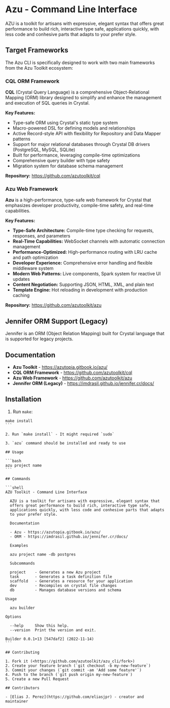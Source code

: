 # Azu - Command Line Interface

AZU is a toolkit for artisans with expressive, elegant syntax that
offers great performance to build rich, interactive type safe, applications
quickly, with less code and conhesive parts that adapts to your prefer style.

## Target Frameworks

The Azu CLI is specifically designed to work with two main frameworks from the Azu Toolkit ecosystem:

### CQL ORM Framework

**CQL** (Crystal Query Language) is a comprehensive Object-Relational Mapping (ORM) library designed to simplify and enhance the management and execution of SQL queries in Crystal.

**Key Features:**

- Type-safe ORM using Crystal's static type system
- Macro-powered DSL for defining models and relationships
- Active Record-style API with flexibility for Repository and Data Mapper patterns
- Support for major relational databases through Crystal DB drivers (PostgreSQL, MySQL, SQLite)
- Built for performance, leveraging compile-time optimizations
- Comprehensive query builder with type safety
- Migration system for database schema management

**Repository:** https://github.com/azutoolkit/cql

### Azu Web Framework

**Azu** is a high-performance, type-safe web framework for Crystal that emphasizes developer productivity, compile-time safety, and real-time capabilities.

**Key Features:**

- **Type-Safe Architecture:** Compile-time type checking for requests, responses, and parameters
- **Real-Time Capabilities:** WebSocket channels with automatic connection management
- **Performance-Optimized:** High-performance routing with LRU cache and path optimization
- **Developer Experience:** Comprehensive error handling and flexible middleware system
- **Modern Web Patterns:** Live components, Spark system for reactive UI updates
- **Content Negotiation:** Supporting JSON, HTML, XML, and plain text
- **Template Engine:** Hot reloading in development with production caching

**Repository:** https://github.com/azutoolkit/azu

## Jennifer ORM Support (Legacy)

Jennifer is an ORM (Object Relation Mapping) built for Crystal language that is supported for legacy projects.

## Documentation

- **Azu Toolkit** - <https://azutopia.gitbook.io/azu/>
- **CQL ORM Framework** - <https://github.com/azutoolkit/cql>
- **Azu Web Framework** - <https://github.com/azutoolkit/azu>
- **Jennifer ORM (Legacy)** - <https://imdrasil.github.io/jennifer.cr/docs/>

## Installation

1. Run `make`:

````shell
make install
```

2. Run `make install` - It might required `sudo`

3. `azu` command should be installed and ready to use

## Usage

```bash
azu project name
```

## Commands

```shell
AZU Toolkit - Command Line Interface

  AZU is a toolkit for artisans with expressive, elegant syntax that
  offers great performance to build rich, interactive type safe,
  applications quickly, with less code and conhesive parts that adapts
  to your prefer style.

  Documentation

  - Azu - https://azutopia.gitbook.io/azu/
  - ORM - https://imdrasil.github.io/jennifer.cr/docs/

  Examples

  azu project name -db postgres

  Subcommands

  project    - Generates a new Azu project
  task       - Generates a task definition file
  scaffold   - Generates a resource for your application
  dev        - Recompiles on crystal file changes
  db         - Manages database versions and schema

Usage

  azu builder

Options

  --help     Show this help.
  --version  Print the version and exit.

Builder 0.0.1+13 [547daf2] (2022-11-14)
```

## Contributing

1. Fork it (<https://github.com/azutoolkit/azu_cli/fork>)
2. Create your feature branch (`git checkout -b my-new-feature`)
3. Commit your changes (`git commit -am 'Add some feature'`)
4. Push to the branch (`git push origin my-new-feature`)
5. Create a new Pull Request

## Contributors

- [Elias J. Perez](https://github.com/eliasjpr) - creator and maintainer
````
